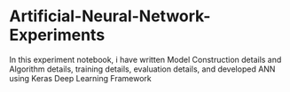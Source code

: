 # Artificial-Neural-Network-Experiments
In this experiment notebook, i have written Model Construction details and Algorithm details, training details, evaluation details, and developed ANN using Keras Deep Learning Framework
